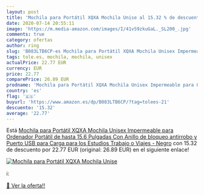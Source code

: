 ```yaml
---
layout: post
title: 'Mochila para Portátil XQXA Mochila Unise al 15.32 % de descuento'
date: 2020-07-14 20:55:11
image: 'https://m.media-amazon.com/images/I/41vS9zkuGaL._SL200_.jpg'
comments: true
category: ofertas
author: ring
slug: 'B083LTB6CP-es Mochila para Portátil XQXA Mochila Unisex Impermeable para...'
tags: tole.es, mochila, mochila, unisex
actualPrice: 22.77 EUR
currency: EUR
price: 22.77
comparePrice: 26.89 EUR
prodname: 'Mochila para Portátil XQXA Mochila Unisex Impermeable para Ordenador Portátil de hasta 15.6 Pulgadas Con Anillo de bloqueo antirrobo y Puerto USB para Carga para los Estudios Trabajo o Viajes - Negro'
country: 'es'
flag: '🇪🇸'
buyurl: 'https://www.amazon.es/dp/B083LTB6CP/?tag=tolees-21'
descuento: '15.32'
average: '22.77'
---
```


Está [Mochila para Portátil XQXA Mochila Unisex Impermeable para Ordenador Portátil de hasta 15.6 Pulgadas Con Anillo de bloqueo antirrobo y Puerto USB para Carga para los Estudios Trabajo o Viajes - Negro](https://www.amazon.es/dp/B083LTB6CP/?tag=tolees-21) con 15.32 de descuento por 22.77 EUR (original: 26.89 EUR) en el siguiente enlace!

[![Mochila para Portátil XQXA Mochila Unise](https://m.media-amazon.com/images/I/41vS9zkuGaL._SL200_.jpg)](https://www.amazon.es/dp/B083LTB6CP/?tag=tolees-21)

ℹ️:


[🛒 Ver la oferta!!](https://www.amazon.es/dp/B083LTB6CP/?tag=tolees-21)
